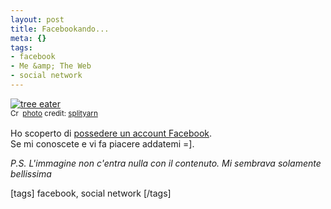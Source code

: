 ```yaml
--- 
layout: post
title: Facebookando...
meta: {}
tags: 
- facebook
- Me &amp; The Web
- social network
---
```

<a href="http://www.flickr.com/photos/33953253@N00/2106242534/" title="tree eater" target="_blank"><img src="http://farm3.static.flickr.com/2409/2106242534_babbfb115b.jpg" alt="tree eater" border="0" /></a>  
<small><a href="http://creativecommons.org/licenses/by-nc-sa/2.0/" title="Attribution-NonCommercial-ShareAlike License" target="_blank"><img src="http://www.lastknight.com/wp-content/plugins/photo-dropper/images/cc.png" alt="Creative Commons License" border="0" width="16" height="16" align="absmiddle" /></a> <a href="http://www.photodropper.com/photos/" target="_blank">photo</a> credit: <a href="http://www.flickr.com/photos/33953253@N00/2106242534/" title="splityarn" target="_blank">splityarn</a></small>  
  
Ho scoperto di [possedere un account Facebook](http://www.facebook.com/profile.php?id=502992052).  
Se mi conoscete e vi fa piacere addatemi =].   
  
*P.S. L'immagine non c'entra nulla con il contenuto. Mi sembrava solamente bellissima*  
  
[tags] facebook, social network [/tags] 
